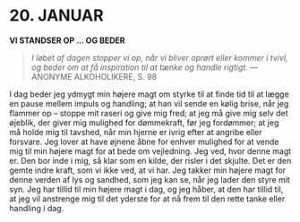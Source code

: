 # 20. JANUAR

**VI STANDSER OP … OG BEDER**

> *I løbet af dagen stopper vi op, når vi bliver oprørt eller kommer i tvivl, og beder om at få inspiration til at tænke og handle rigtigt.*
> — ANONYME ALKOHOLIKERE, S. 98

I dag beder jeg ydmygt min højere magt om styrke til at finde tid til at lægge en pause mellem impuls og handling; at han vil sende en kølig brise, når jeg flammer op – stoppe mit raseri og give mig fred; at jeg må give mig selv det øjeblik, der giver mig mulighed for dømmekraft, før jeg fordømmer; at jeg må holde mig til tavshed, når min hjerne er ivrig efter at angribe eller forsvare. Jeg lover at have øjnene åbne for enhver mulighed for at vende mig til min højere magt for at bede om vejledning. Jeg ved, hvor denne magt er. Den bor inde i mig, så klar som en kilde, der risler i det skjulte. Det er den gemte indre kraft, som vi ikke ved, at vi har. Jeg takker min højere magt for denne verden af lys og sandhed, som jeg kan se, når jeg lader den styre mit syn. Jeg har tillid til min højere magt i dag, og jeg håber, at den har tillid til, at jeg vil anstrenge mig til det yderste for at nå frem til den rette tanke eller handling i dag.
